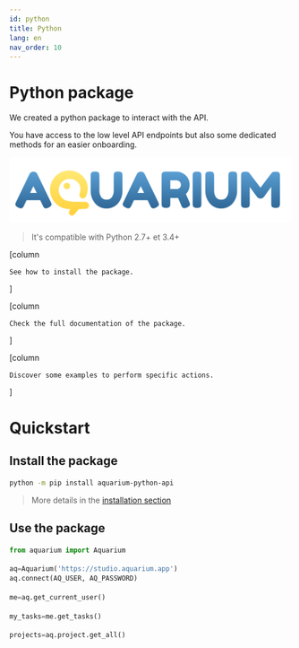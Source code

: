 ```yaml
---
id: python
title: Python
lang: en
nav_order: 10
---
```


# Python package

We created a python package to interact with the API.

You have access to the low level API endpoints but also some dedicated methods for an easier onboarding.

![Aquarium Python API](../../../_medias/logo_python.png)

> It's compatible with Python 2.7+ et 3.4+

[column
```card [<span class="aq-icon">deployed_code_update</span> Installation](./installation.md)
See how to install the package.
```
]

[column
```card [<span class="aq-icon">quick_reference</span> Reference API](https://docs.python.aquarium.app/reference/aquarium.html)
Check the full documentation of the package.
```
]

[column
```card [<span class="aq-icon">book_5</span> Examples](../../../how-to/python/examples.md)
Discover some examples to perform specific actions.
```
]


# Quickstart

## Install the package

```bash
python -m pip install aquarium-python-api
```

> More details in the [installation section](./installation.md)

## Use the package

```python
from aquarium import Aquarium

aq=Aquarium('https://studio.aquarium.app')
aq.connect(AQ_USER, AQ_PASSWORD)

me=aq.get_current_user()

my_tasks=me.get_tasks()

projects=aq.project.get_all()
```